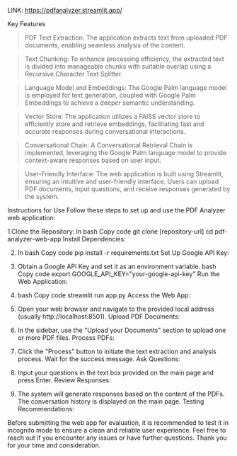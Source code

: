 LINK: https://pdfanalyzer.streamlit.app/

Key Features
> PDF Text Extraction: The application extracts text from uploaded PDF documents, enabling seamless analysis of the content.

> Text Chunking: To enhance processing efficiency, the extracted text is divided into manageable chunks with suitable overlap using a Recursive Character Text Splitter.

> Language Model and Embeddings: The Google Palm language model is employed for text generation, coupled with Google Palm Embeddings to achieve a deeper semantic understanding.

> Vector Store: The application utilizes a FAISS vector store to efficiently store and retrieve embeddings, facilitating fast and accurate responses during conversational interactions.

> Conversational Chain: A Conversational Retrieval Chain is implemented, leveraging the Google Palm language model to provide context-aware responses based on user input.

> User-Friendly Interface: The web application is built using Streamlit, ensuring an intuitive and user-friendly interface. Users can upload PDF documents, input questions, and receive responses generated by the system.

Instructions for Use
Follow these steps to set up and use the PDF Analyzer web application:

1.Clone the Repository:
 In bash
Copy code
git clone [repository-url]
cd pdf-analyzer-web-app
Install Dependencies:

2. In bash
Copy code
pip install -r requirements.txt
Set Up Google API Key:

3. Obtain a Google API Key and set it as an environment variable.
bash
Copy code
export GOOGLE_API_KEY="your-google-api-key"
Run the Web Application:

4. bash
Copy code
streamlit run app.py
Access the Web App:

5. Open your web browser and navigate to the provided local address (usually http://localhost:8501).
Upload PDF Documents:

6. In the sidebar, use the "Upload your Documents" section to upload one or more PDF files.
Process PDFs:

7. Click the "Process" button to initiate the text extraction and analysis process. Wait for the success message.
Ask Questions:

8. Input your questions in the text box provided on the main page and press Enter.
Review Responses:

9. The system will generate responses based on the content of the PDFs. The conversation history is displayed on the main page.
Testing Recommendations:

Before submitting the web app for evaluation, it is recommended to test it in incognito mode to ensure a clean and reliable user experience.
Feel free to reach out if you encounter any issues or have further questions. Thank you for your time and consideration.
